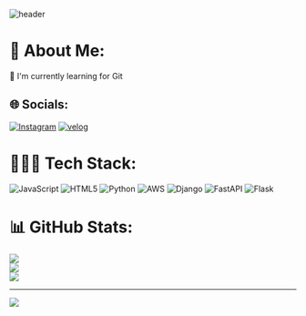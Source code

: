 ![header](https://capsule-render.vercel.app/api?type=waving&color=#FF69B4&height=300&section=header&text=Jiwon%20Hwang&fontSize=90)

 # 💫 About Me:
🌱 I'm currently learning for Git


## 🌐 Socials:
[![Instagram](https://img.shields.io/badge/Instagram-pink.svg?logo=Instagram&logoColor=white)](https://instagram.com/sulfurrrjw) 
[![velog](https://img.shields.io/badge/Velog-11B48A?style=flat-square&logo=Vimeo&logoColor=white)](https://velog.io/@legendofjiwon/posts)


# 👩🏻‍💻 Tech Stack:
![JavaScript](https://img.shields.io/badge/javascript-%23323330.svg?style=for-the-badge&logo=javascript&logoColor=%23F7DF1E) ![HTML5](https://img.shields.io/badge/html5-%23E34F26.svg?style=for-the-badge&logo=html5&logoColor=white) ![Python](https://img.shields.io/badge/python-3670A0?style=for-the-badge&logo=python&logoColor=ffdd54) ![AWS](https://img.shields.io/badge/AWS-%23FF9900.svg?style=for-the-badge&logo=amazon-aws&logoColor=white) ![Django](https://img.shields.io/badge/django-%23092E20.svg?style=for-the-badge&logo=django&logoColor=white) ![FastAPI](https://img.shields.io/badge/FastAPI-005571?style=for-the-badge&logo=fastapi) ![Flask](https://img.shields.io/badge/flask-%23000.svg?style=for-the-badge&logo=flask&logoColor=white)
# 📊 GitHub Stats:
![](https://github-readme-stats.vercel.app/api?username=benchprincess&theme=dark&hide_border=false&include_all_commits=true&count_private=false)<br/>
![](https://github-readme-streak-stats.herokuapp.com/?user=benchprincess&theme=dark&hide_border=false)<br/>
![](https://github-readme-stats.vercel.app/api/top-langs/?username=benchprincess&theme=dark&hide_border=false&include_all_commits=true&count_private=false&layout=compact)

---
[![](https://visitcount.itsvg.in/api?id=benchprincess&icon=5&color=5)](https://visitcount.itsvg.in)

<!-- Proudly created with GPRM ( https://gprm.itsvg.in ) -->
